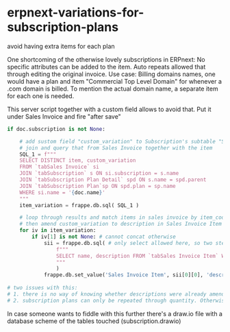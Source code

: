 # erpnext-variations-for-subscription-plans
avoid having extra items for each plan

One shortcoming of the otherwise lovely subscriptions in ERPnext: No specific attributes can be added to the item. Auto repeats allowed that through editing the original invoice.
Use case: Billing domains names, one would have a plan and item "Commercial Top Level Domain" for whenever a .com domain is billed. To mention the actual domain name, a separate item for each one is needed.

This server script together with a custom field allows to avoid that. Put it under Sales Invoice and fire "after save"
```python
if doc.subscription is not None:

    # add sustom field "custom_variation" to Subscription's subtable "Subscription Plan Detail"
    # join and query that from Sales Invoice together with the item
    SQL_1 = f"""
    SELECT DISTINCT item, custom_variation
    FROM `tabSales Invoice` si
    JOIN `tabSubscription` s ON si.subscription = s.name
    JOIN `tabSubscription Plan Detail` spd ON s.name = spd.parent
    JOIN `tabSubscription Plan`sp ON spd.plan = sp.name
    WHERE si.name = '{doc.name}'
    """
    item_variation = frappe.db.sql( SQL_1 )

    # loop through results and match items in sales invoice by item_code.
    # then amend custom_variation to description in Sales Invoice Item
    for iv in item_variation:
        if iv[1] is not None: # cannot concat otherwise
            sii = frappe.db.sql( # only select allowed here, so two steps
                f"""
                SELECT name, description FROM `tabSales Invoice Item` WHERE item_code = '{iv[0]}' AND parent = '{doc.name}'
                """
                )
            frappe.db.set_value('Sales Invoice Item', sii[0][0], 'description', sii[0][1] + ' ' + iv[1])
            
# two issues with this:
# 1. there is no way of knowing whether descriptions were already amended. Repeatingly running this script will hence repeat the amendment and lengthen the description
# 2. subscription plans can only be repeated through quantity. Otherwise the amendment will be the same for each
```
In case someone wants to fiddle with this further there's a draw.io file with a database scheme of the tables touched (subscription.drawio)
